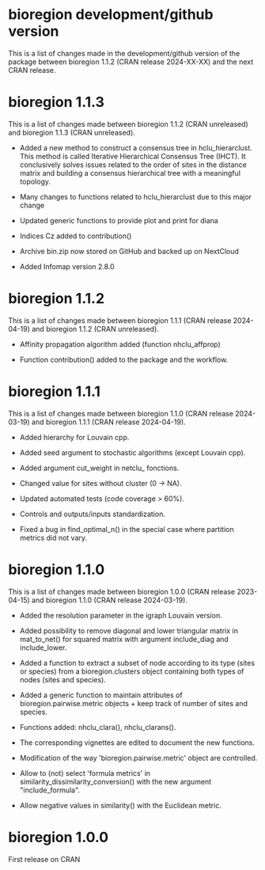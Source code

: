
# bioregion development/github version

This is a list of changes made in the development/github version of the package
between bioregion 1.1.2 (CRAN release 2024-XX-XX) and the next CRAN release.

# bioregion 1.1.3

This is a list of changes made between bioregion 1.1.2 
(CRAN unreleased) and bioregion 1.1.3 (CRAN unreleased).

* Added a new method to construct a consensus tree in hclu_hierarclust. This
method is called Iterative Hierarchical Consensus Tree (IHCT). It conclusively
solves issues related to the order of sites in the distance matrix and 
building a consensus hierarchical tree with a meaningful topology.

* Many changes to functions related to hclu_hierarclust due to this major change

* Updated generic functions to provide plot and print for diana

* Indices Cz added to contribution()

* Archive bin.zip now stored on GitHub and backed up on NextCloud

* Added Infomap version 2.8.0

# bioregion 1.1.2

This is a list of changes made between bioregion 1.1.1 
(CRAN release 2024-04-19) and bioregion 1.1.2 (CRAN unreleased).

* Affinity propagation algorithm added (function nhclu_affprop)

* Function contribution() added to the package and the workflow.

# bioregion 1.1.1

This is a list of changes made between bioregion 1.1.0 
(CRAN release 2024-03-19) and bioregion 1.1.1 (CRAN release 2024-04-19).

* Added hierarchy for Louvain cpp.

* Added seed argument to stochastic algorithms (except Louvain cpp).

* Added argument cut_weight in netclu_ fonctions.

* Changed value for sites without cluster (0 -> NA).

* Updated automated tests (code coverage > 60%).

* Controls and outputs/inputs standardization.
 
* Fixed a bug in find_optimal_n() in the special case where partition 
metrics did not vary.

# bioregion 1.1.0 

This is a list of changes made between bioregion 1.0.0 
(CRAN release 2023-04-15) and bioregion 1.1.0 (CRAN release 2024-03-19).

* Added the resolution parameter in the igraph Louvain version.

* Added possibility to remove diagonal and lower triangular matrix in 
mat_to_net() for squared matrix with argument include_diag and include_lower.

* Added a function to extract a subset of node according to its type (sites or 
species) from a bioregion.clusters object containing both types of nodes (sites 
and species).

* Added a generic function to maintain attributes of bioregion.pairwise.metric
objects + keep track of number of sites and species.

* Functions added: nhclu_clara(), nhclu_clarans().  

* The corresponding vignettes are edited to document the new functions.  

* Modification of the way 'bioregion.pairwise.metric' object are controlled.

* Allow to (not) select 'formula metrics' in 
similarity_dissimilarity_conversion() with the new argument "include_formula".

* Allow negative values in similarity() with the Euclidean metric.

# bioregion 1.0.0 

First release on CRAN

